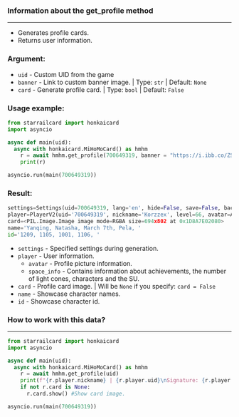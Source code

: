 ### Information about the get_profile method
---

* Generates profile cards.
* Returns user information.

### Argument:
* ``uid`` - Custom UID from the game
* ``banner`` - Link to custom banner image. | Type: ``str`` | Default: ``None``
* ``card`` - Generate profile card. | Type: ``bool`` | Default: ``False``

### Usage example:

```py
from starrailcard import honkaicard 
import asyncio

async def main(uid):
  async with honkaicard.MiHoMoCard() as hmhm
    r = await hmhm.get_profile(700649319, banner = "https://i.ibb.co/ZSn53B0/yande-re-1101500-sample-dress-heels-herta-honkai-star-rail-nez39-skirt-lift.jpg", card= True)
    print(r)

asyncio.run(main(700649319))
```

### Result:

```py
settings=Settings(uid=700649319, lang='en', hide=False, save=False, background=True)
player=PlayerV2(uid='700649319', nickname='Korzzex', level=66, avatar=Avatar(id='200101', name='March 7th — Welcome', icon='https://raw.githubusercontent.com/Mar-7th/StarRailRes/master/icon/avatar/200101.png'), signature='Описания ещё нет... Скоро...', friend_count=16, world_level=6, birthday=None, space_info=SpaceInfo(pass_area_progress=7, light_cone_count=57, avatar_count=21, achievement_count=265))
card=<PIL.Image.Image image mode=RGBA size=694x802 at 0x1D8A7E02080>
name='Yanqing, Natasha, March 7th, Pela, '
id='1209, 1105, 1001, 1106, '
```

* ``settings`` - Specified settings during generation.
* ``player`` - User information.
  - ``avatar`` - Profile picture information.
  - ``space_info`` - Contains information about achievements, the number of light cones, characters and the SU.
* ``card`` - Profile card image. | Will be ``None`` if you specify: ``card = False``
* ``name`` - Showcase character names.
* ``id`` - Showcase character id.


### How to work with this data?
---

```py
from starrailcard import honkaicard 
import asyncio

async def main(uid):
  async with honkaicard.MiHoMoCard() as hmhm
    r = await hmhm.get_profile(uid)
    print(f"{r.player.nickname} | {r.player.uid}\nSignature: {r.player.signature}\nWL: {r.player.world_level}\nSU: {r.player.space_info.pass_area_progress}\nAchievement: {r.player.space_info.achievement_count}")
    if not r.card is None:
      r.card.show() #Show card image.

asyncio.run(main(700649319))
```
